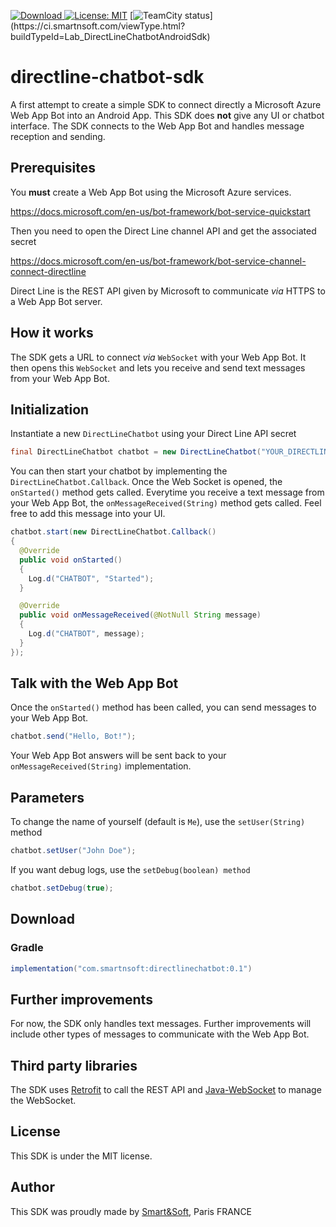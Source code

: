 [ ![Download](https://api.bintray.com/packages/smartnsoft/maven/directlinechatbot/images/download.svg) ](https://bintray.com/smartnsoft/maven/directlinechatbot/_latestVersion)
[![License: MIT](https://img.shields.io/badge/License-MIT-yellow.svg)](https://opensource.org/licenses/MIT)
[![TeamCity status](https://ci.smartnsoft.com/app/rest/builds/buildType(id:Lab_DirectLineChatbotAndroidSdk)/statusIcon)](https://ci.smartnsoft.com/viewType.html?buildTypeId=Lab_DirectLineChatbotAndroidSdk)

# directline-chatbot-sdk

A first attempt to create a simple SDK to connect directly a Microsoft Azure Web App Bot into an Android App.
This SDK does **not** give any UI or chatbot interface. The SDK connects to the Web App Bot and handles message reception and sending.

## Prerequisites

You **must** create a Web App Bot using the Microsoft Azure services.

<https://docs.microsoft.com/en-us/bot-framework/bot-service-quickstart>

Then you need to open the Direct Line channel API and get the associated secret

<https://docs.microsoft.com/en-us/bot-framework/bot-service-channel-connect-directline>

Direct Line is the REST API given by Microsoft to communicate _via_ HTTPS to a Web App Bot server.

## How it works

The SDK gets a URL to connect _via_ `WebSocket` with your Web App Bot. It then opens this `WebSocket` and lets you receive and send text messages from your Web App Bot.

## Initialization

Instantiate a new `DirectLineChatbot` using your Direct Line API secret

```java
final DirectLineChatbot chatbot = new DirectLineChatbot("YOUR_DIRECTLINE_SECRET");
```

You can then start your chatbot by implementing the `DirectLineChatbot.Callback`. Once the Web Socket is opened, the `onStarted()` method gets called. Everytime you receive a text message from your Web App Bot, the `onMessageReceived(String)` method gets called. Feel free to add this message into your UI.

```java
chatbot.start(new DirectLineChatbot.Callback()
{
  @Override
  public void onStarted()
  {
    Log.d("CHATBOT", "Started");
  }

  @Override
  public void onMessageReceived(@NotNull String message)
  {
    Log.d("CHATBOT", message);
  }
});
```

## Talk with the Web App Bot

Once the `onStarted()` method has been called, you can send messages to your Web App Bot.

```java
chatbot.send("Hello, Bot!");
```

Your Web App Bot answers will be sent back to your `onMessageReceived(String)` implementation.

## Parameters

To change the name of yourself (default is `Me`), use the `setUser(String)` method

```java
chatbot.setUser("John Doe");
```

If you want debug logs, use the `setDebug(boolean) method`

```java
chatbot.setDebug(true);
```

## Download

### Gradle

```groovy
implementation("com.smartnsoft:directlinechatbot:0.1")
```

## Further improvements

For now, the SDK only handles text messages. Further improvements will include other types of messages to communicate with the Web App Bot.

## Third party libraries

The SDK uses [Retrofit](http://square.github.io/retrofit/) to call the REST API and [Java-WebSocket](https://github.com/TooTallNate/Java-WebSocket) to manage the WebSocket.

## License

This SDK is under the MIT license.

## Author

This SDK was proudly made by [Smart&Soft](https://smartnsoft.com/), Paris FRANCE
